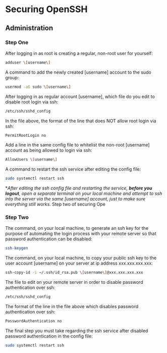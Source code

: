# Securing OpenSSH
## Administration

### Step One
After logging in as root is creating a regular, non-root user for yourself:
```bash
adduser \[username\]
```
A command to add the newly created \[username\] account to the sudo group:
```bash
usermod -aG sudo \[username\]
```
After logging in as regular account \[username\], which file do you edit to disable root login via ssh:
```bash
/etc/ssh/sshd_config
```
In the file above, the format of the line that does NOT allow root login via ssh:
```bash
PermitRootLogin no
```
Add a line in the same config file to whitelist the non-root \[username\] account as being allowed to login via ssh:
```bash
AllowUsers \[username\]
```
A command to restart the ssh service after editing the config file:
```bash
sudo systemctl restart ssh
```
**After editing the ssh config file and restarting the service, **before you logout**, open a separate terminal on your local machine and attempt to ssh into the server via the same \[username\] account, just to make sure everything still works.*
Step two of securing Ope

### Step Two
The command, on your local machine, to generate an ssh key for the purpose of automating the login process with your remote server so that password authentication can be disabled:
```bash
ssh-keygen
```
The command, on your local machine, to copy your public ssh key to the user account \[username\] on your server at ip address xxx.xxx.xxx.xxx:
```bash
ssh-copy-id -i ~/.ssh/id_rsa.pub \[username\]@xxx.xxx.xxx.xxx
```
The file to edit on your remote server in order to disable password authentication over ssh:
```bash
/etc/ssh/sshd_config
```
The format of the line in the file above which disables password authentication over ssh:
```bash
PasswordAuthentication no
```
The final step you must take regarding the ssh service after disabled password authentication in the config file:
```bash
sudo systemctl restart ssh
```

